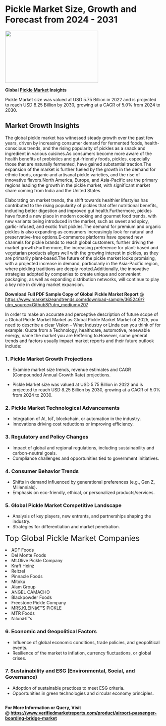 <H1>Pickle Market Size, Growth and Forecast from 2024 - 2031</H1><img class="aligncenter size-medium wp-image-584254" src="https://thirdeyenews.in/wp-content/uploads/2024/09/Global-Market-Research-300x168.jpeg" alt="" width="300" height="168" /><p><strong>Global&nbsp;<a href="https://www.marketsizeandtrends.com/download-sample/365246/?utm_source=Github8j?utm_medium=207">Pickle Market</a> Insights</strong></p><p>Pickle Market size was valued at USD 5.75 Billion in 2022 and is projected to reach USD 8.25 Billion by 2030, growing at a CAGR of 5.0% from 2024 to 2030.</p><p><h2>Market Growth Insights</h2> <p>The global pickle market has witnessed steady growth over the past few years, driven by increasing consumer demand for fermented foods, health-conscious trends, and the rising popularity of pickles as a snack and ingredient in various cuisines.As consumers become more aware of the health benefits of probiotics and gut-friendly foods, pickles, especially those that are naturally fermented, have gained substantial traction.The expansion of the market is further fueled by the growth in the demand for ethnic foods, organic and artisanal pickle varieties, and the rise of innovative flavors.North America, Europe, and Asia-Pacific are the primary regions leading the growth in the pickle market, with significant market share coming from India and the United States.</p> <p>Elaborating on market trends, the shift towards healthier lifestyles has contributed to the rising popularity of pickles that offer nutritional benefits, including better digestion and improved gut health.Furthermore, pickles have found a new place in modern cooking and gourmet food trends, with new variants being introduced in the market, such as sweet and spicy, garlic-infused, and exotic fruit pickles.The demand for premium and organic pickles is also expanding as consumers increasingly look for natural and preservative-free options.E-commerce platforms have opened new channels for pickle brands to reach global customers, further driving the market growth.Furthermore, the increasing preference for plant-based and vegetarian products aligns well with the growing interest in pickles, as they are primarily plant-based.The future of the pickle market looks promising, with a projected increase in demand, particularly in the Asia-Pacific region, where pickling traditions are deeply rooted.Additionally, the innovative strategies adopted by companies to create unique and convenient packaging, as well as expanding distribution networks, will continue to play a key role in driving market expansion.</p><p><span class=""><strong>Download Full PDF Sample Copy of Global Pickle Market Report</strong> @ <a href="https://www.marketsizeandtrends.com/download-sample/365246/?utm_source=Github8j?utm_medium=207" target="_blank">https://www.marketsizeandtrends.com/download-sample/365246/?utm_source=Github8j?utm_medium=207</a></span></p><p>In order to make an accurate and perceptive description of future scope of a Global&nbsp;Pickle Market Market as Global&nbsp;Pickle Market Market of 2025, you need to describe a clear Vision &ndash; What Industry or Linda can you think of for example: Quote from a Technology, healthcare, automotive, renewable energy, name the market you are Reffering to.However, some general trends and factors usually impact market reports and their future outlook include:</p><h3>1.&nbsp;<strong>Pickle Market Growth Projections</strong></h3><ul><li>Examine market size trends, revenue estimates and CAGR (Compounded Annual Growth Rate) projections.</li><li><p>Pickle Market size was valued at USD 5.75 Billion in 2022 and is projected to reach USD 8.25 Billion by 2030, growing at a CAGR of 5.0% from 2024 to 2030.</p></li></ul><h3>2.&nbsp;<strong>Pickle Market Technological Advancements</strong></h3><ul><li>Integration of AI, IoT, blockchain, or automation in the industry.</li><li>Innovations driving cost reductions or improving efficiency.</li></ul><h3>3.&nbsp;<strong>Regulatory and Policy Changes</strong></h3><ul><li>Impact of global and regional regulations, including sustainability and carbon-neutral goals.</li><li>Compliance challenges and opportunities tied to government initiatives.</li></ul><h3>4.&nbsp;<strong>Consumer Behavior Trends</strong></h3><ul><li>Shifts in demand influenced by generational preferences (e.g., Gen Z, Millennials).</li><li>Emphasis on eco-friendly, ethical, or personalized products/services.</li></ul><h3>5.&nbsp;<strong>Global Pickle Market Competitive Landscape</strong></h3><ul><li>Analysis of key players, new entrants, and partnerships shaping the industry.</li><li>Strategies for differentiation and market penetration.</li></ul><p data-pm-slice="1 1 []"><span style="color: inherit; font-family: inherit; font-size: 25px;">Top Global Pickle Market Companies</span></p><div class="" data-test-id=""><p><li>ADF Foods</li><li> Del Monte Foods</li><li> Mt.Olive Pickle Company</li><li> Kraft Heinz</li><li> Reitzel</li><li> Pinnacle Foods</li><li> Mitoku</li><li> Alam Group</li><li> ANGEL CAMACHO</li><li> Blackpowder Foods</li><li> Freestone Pickle Company</li><li> MRS.KLEINâ€™S PICKLE</li><li> MTR Foods</li><li> Nilonâ€™s</li></p></div><h3>6.&nbsp;<strong>Economic and Geopolitical Factors</strong></h3><ul><li>Influence of global economic conditions, trade policies, and geopolitical events.</li><li>Resilience of the market to inflation, currency fluctuations, or global crises.</li></ul><h3>7.&nbsp;<strong>Sustainability and ESG (Environmental, Social, and Governance)</strong></h3><ul><li>Adoption of sustainable practices to meet ESG criteria.</li><li>Opportunities in green technologies and circular economy principles.</li></ul><h2><strong style="font-size: 14px;">For More Information or Query, Visit @&nbsp;</strong><a style="background-color: #ffffff; font-size: 14px;" href="https://www.marketsizeandtrends.com/report/pickle-market/" target="_blank">https://www.verifiedmarketreports.com/product/airport-passenger-boarding-bridge-market</a></h2>
